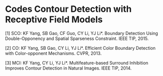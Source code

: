 # Codes Contour Detection with Receptive Field Models

[1] SCO:  KF Yang, SB Gao, CF Guo, CY Li, YJ Li*. Boundary Detection Using Double-Opponency and Spatial Sparseness Constraint. IEEE TIP, 2015.

[2] CO:   KF Yang, SB Gao, CY Li, YJ Li*. Efficient Color Boundary Detection with Color-opponent Mechanisms. CVPR, 2013.

[3] MCI:  KF Yang, CY Li, YJ Li*. Multifeature-based Surround Inhibition Improves Contour Detection in Natural Images. IEEE TIP, 2014.
